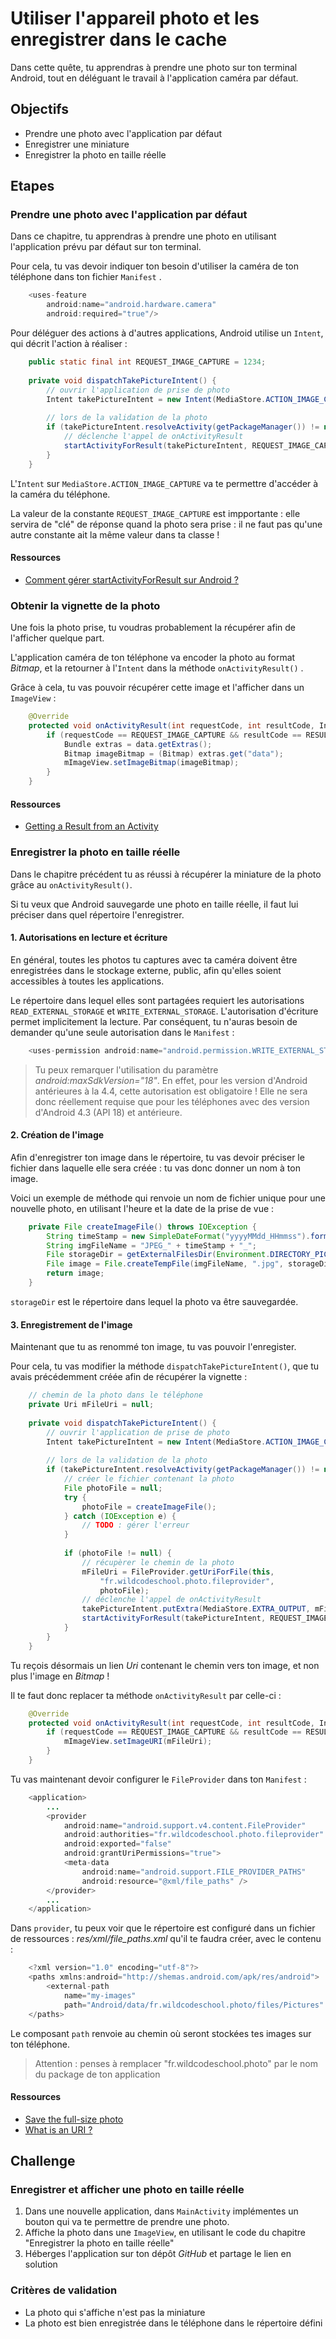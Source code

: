 # Utiliser l'appareil photo et les enregistrer dans le cache

Dans cette quête, tu apprendras à prendre une photo sur ton terminal Android, tout en déléguant le travail à l'application caméra par défaut.

## Objectifs

* Prendre une photo avec l'application par défaut
* Enregistrer une miniature
* Enregistrer la photo en taille réelle

## Etapes

### Prendre une photo avec l'application par défaut

Dans ce chapitre, tu apprendras à prendre une photo en utilisant l'application prévu par défaut sur ton terminal.

Pour cela, tu vas devoir indiquer ton besoin d'utiliser la caméra de ton téléphone dans ton fichier `Manifest` .

``` java
	<uses-feature
		android:name="android.hardware.camera"
		android:required="true"/>
```

Pour déléguer des actions à d'autres applications, Android utilise un `Intent`, qui décrit l'action à réaliser :

``` java
    public static final int REQUEST_IMAGE_CAPTURE = 1234;
    
    private void dispatchTakePictureIntent() {
        // ouvrir l'application de prise de photo
        Intent takePictureIntent = new Intent(MediaStore.ACTION_IMAGE_CAPTURE);
        
        // lors de la validation de la photo
        if (takePictureIntent.resolveActivity(getPackageManager()) != null) {
            // déclenche l'appel de onActivityResult
            startActivityForResult(takePictureIntent, REQUEST_IMAGE_CAPTURE);
        }
    }
```

L'`Intent` sur `MediaStore.ACTION_IMAGE_CAPTURE` va te permettre d'accéder à la caméra du téléphone.

La valeur de la constante `REQUEST_IMAGE_CAPTURE` est impportante : elle servira de "clé" de réponse quand la photo sera prise : il ne faut pas qu'une autre constante ait la même valeur dans ta classe !

#### Ressources

* [Comment gérer startActivityForResult sur Android ?](https://code.i-harness.com/fr/q/9eccf7)

### Obtenir la vignette de la photo

Une fois la photo prise, tu voudras probablement la récupérer afin de l'afficher quelque part.

L'application caméra de ton téléphone va encoder la photo au format *Bitmap*, et la retourner à l'`Intent` dans la méthode `onActivityResult()` . 

Grâce à cela, tu vas pouvoir récupérer cette image et l'afficher dans un `ImageView` :

``` java
    @Override
    protected void onActivityResult(int requestCode, int resultCode, Intent data) {
        if (requestCode == REQUEST_IMAGE_CAPTURE && resultCode == RESULT_OK) {
            Bundle extras = data.getExtras();
            Bitmap imageBitmap = (Bitmap) extras.get("data");
            mImageView.setImageBitmap(imageBitmap);
        }
    }
```

#### Ressources

* [Getting a Result from an Activity](https://developer.android.com/training/basics/intents/result)

### Enregistrer la photo en taille réelle

Dans le chapitre précédent tu as réussi à récupérer la miniature de la photo grâce au `onActivityResult()`.

Si tu veux que Android sauvegarde une photo en taille réelle, il faut lui préciser dans quel répertoire l'enregistrer.

#### 1. Autorisations en lecture et écriture

En général, toutes les photos tu captures avec ta caméra doivent être enregistrées dans le stockage externe, public, afin qu'elles soient accessibles à toutes les applications.

Le répertoire dans lequel elles sont partagées requiert les autorisations `READ_EXTERNAL_STORAGE` et `WRITE_EXTERNAL_STORAGE`. 
L'autorisation d'écriture permet implicitement la lecture. Par conséquent, tu n'auras besoin de demander qu'une seule autorisation dans le `Manifest` :

``` java
    <uses-permission android:name="android.permission.WRITE_EXTERNAL_STORAGE" android:maxSdkVersion="18" />
```

> Tu peux remarquer l'utilisation du paramètre *android:maxSdkVersion="18"*.
En effet, pour les version d'Android antérieures à la 4.4, cette autorisation est obligatoire !
Elle ne sera donc réellement requise que pour les téléphones avec des version d'Android 4.3 (API 18) et antérieure.

#### 2. Création de l'image

Afin d'enregistrer ton image dans le répertoire, tu vas devoir préciser le fichier dans laquelle elle sera créée : tu vas donc donner un nom à ton image.

Voici un exemple de méthode qui renvoie un nom de fichier unique pour une nouvelle photo, en utilisant l'heure et la date de la prise de vue :


``` java
    private File createImageFile() throws IOException {
        String timeStamp = new SimpleDateFormat("yyyyMMdd_HHmmss").format(new Date());
        String imgFileName = "JPEG_" + timeStamp + "_";
        File storageDir = getExternalFilesDir(Environment.DIRECTORY_PICTURES);
        File image = File.createTempFile(imgFileName, ".jpg", storageDir);
        return image;
    }
```

`storageDir` est le répertoire dans lequel la photo va être sauvegardée.

#### 3. Enregistrement de l'image

Maintenant que tu as renommé ton image, tu vas pouvoir l'enregister.

Pour cela, tu vas modifier la méthode `dispatchTakePictureIntent()`, que tu avais précédemment créée afin de récupérer la vignette :

``` java
    // chemin de la photo dans le téléphone
    private Uri mFileUri = null;
    
    private void dispatchTakePictureIntent() {
        // ouvrir l'application de prise de photo
        Intent takePictureIntent = new Intent(MediaStore.ACTION_IMAGE_CAPTURE);
        
        // lors de la validation de la photo
        if (takePictureIntent.resolveActivity(getPackageManager()) != null) {
            // créer le fichier contenant la photo
            File photoFile = null;
            try {
                photoFile = createImageFile();
            } catch (IOException e) {
                // TODO : gérer l'erreur
            }
            
            if (photoFile != null) {
                // récupèrer le chemin de la photo
                mFileUri = FileProvider.getUriForFile(this,
                    "fr.wildcodeschool.photo.fileprovider",
                    photoFile);
                // déclenche l'appel de onActivityResult
                takePictureIntent.putExtra(MediaStore.EXTRA_OUTPUT, mFileUri);
                startActivityForResult(takePictureIntent, REQUEST_IMAGE_CAPTURE);
            }
        }
    }
```

Tu reçois désormais un lien *Uri* contenant le chemin vers ton image, et non plus l'image en *Bitmap* !

Il te faut donc replacer ta méthode `onActivityResult` par celle-ci :

``` java
    @Override
    protected void onActivityResult(int requestCode, int resultCode, Intent data) {
        if (requestCode == REQUEST_IMAGE_CAPTURE && resultCode == RESULT_OK) {
            mImageView.setImageURI(mFileUri);
        }
    }
```

Tu vas maintenant devoir configurer le `FileProvider` dans ton `Manifest` :

``` java
    <application>
        ...
        <provider
            android:name="android.support.v4.content.FileProvider"
            android:authorities="fr.wildcodeschool.photo.fileprovider"
            android:exported="false"
            android:grantUriPermissions="true">
            <meta-data
                android:name="android.support.FILE_PROVIDER_PATHS"
                android:resource="@xml/file_paths" />
        </provider>
        ...
    </application>
```

Dans `provider`, tu peux voir que le répertoire est configuré dans un fichier de ressources : *res/xml/file_paths.xml* qu'il te faudra créer, avec le contenu :

``` java
    <?xml version="1.0" encoding="utf-8"?>
    <paths xmlns:android="http://shemas.android.com/apk/res/android">
        <external-path
            name="my-images"
            path="Android/data/fr.wildcodeschool.photo/files/Pictures" />
    </paths>
```

Le composant `path` renvoie au chemin où seront stockées tes images sur ton téléphone.

> Attention : penses à remplacer "fr.wildcodeschool.photo" par le nom du package de ton application

#### Ressources

* [Save the full-size photo](https://developer.android.com/training/camera/photobasics#TaskPath)
* [What is an URI ?](https://stackoverflow.com/a/31600191)

## Challenge

### Enregistrer et afficher une photo en taille réelle

1. Dans une nouvelle application, dans `MainActivity` implémentes un bouton qui va te permettre de prendre une photo.
2. Affiche la photo dans une `ImageView`, en utilisant le code du chapitre "Enregistrer la photo en taille réelle"
3. Héberges l'application sur ton dépôt *GitHub* et partage le lien en solution

### Critères de validation

* La photo qui s'affiche n'est pas la miniature
* La photo est bien enregistrée dans le téléphone dans le répertoire défini